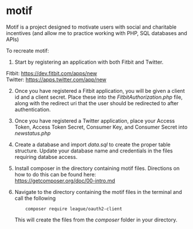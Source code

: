 # motif

Motif is a project designed to motivate users with social and charitable incentives (and allow me to practice working with PHP, SQL databases and APIs)

To recreate motif:

1. Start by registering an application with both Fitbit and Twitter.

  Fitbit: https://dev.fitbit.com/apps/new </br>
  Twitter: https://apps.twitter.com/app/new

2. Once you have registered a Fitbit application, you will be given a client id and a client secret. Place these into the <i>FitbitAuthorization.php</i> file, along with the redirect uri that the user should be redirected to after authentication.

3. Once you have registered a Twitter application, place your Access Token, Access Token Secret, Consumer Key, and Consumer Secret into <i>newstatus.php</i>
  
4. Create a database and import <i>data.sql</i> to create the proper table structure. Update your database name and credentials in the files requiring databse access.

5. Install composer in the directory containing motif files.
    Directions on how to do this can be found here: <br/> https://getcomposer.org/doc/00-intro.md
    
6. Navigate to the directory containing the motif files in the terminal and call the following
    ```
        composer require league/oauth2-client
    ```
    This will create the files from the <i>composer</i> folder in your directory.
